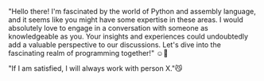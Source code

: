 "Hello there! I'm fascinated by the world of Python and assembly language, and it seems like you might have some expertise in these areas. I would absolutely love to engage in a conversation with someone as knowledgeable as you. Your insights and experiences could undoubtedly add a valuable perspective to our discussions. Let's dive into the fascinating realm of programming together!"
☺️💓


"If I am satisfied, I will always work with person X."😼
